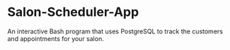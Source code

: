 # Salon-Scheduler-App
An interactive Bash program that uses PostgreSQL to track the customers and appointments for your salon.
